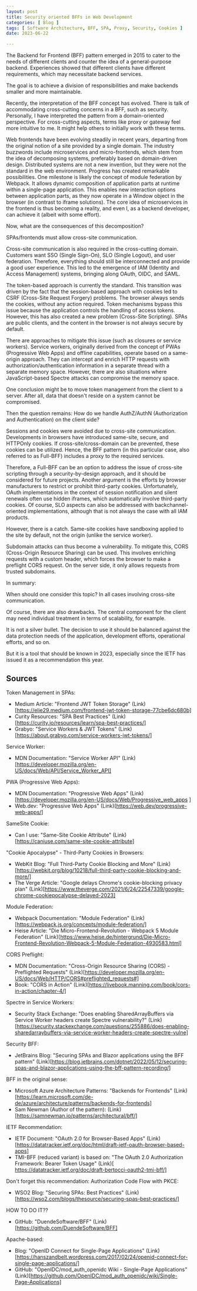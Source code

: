 ```yaml
---
layout: post
title: Security oriented BFFs in Web Development
categories: [ Blog ]
tags: [ Software Architecture, BFF, SPA, Proxy, Security, Cookies ]
date: 2023-06-22

---
```


The Backend for Frontend (BFF) pattern emerged in 2015 to cater to the needs of different clients and counter the idea
of a general-purpose backend. Experiences showed that different clients have different requirements, which may
necessitate backend services.

The goal is to achieve a division of responsibilities and make backends smaller and more maintainable. 

Recently, the interpretation of the BFF concept has evolved. There is talk of accommodating cross-cutting concerns in a
BFF, such as security. Personally, I have interpreted the pattern from a domain-oriented perspective. For cross-cutting
aspects, terms like proxy or gateway feel more intuitive to me. It might help others to initially work with these terms.

Web frontends have been evolving steadily in recent years, departing from the original notion of a site provided by a
single domain. The industry buzzwords include microservices and micro-frontends, which stem from the idea of decomposing
systems, preferably based on domain-driven design. Distributed systems are not a new invention, but they were not the
standard in the web environment. Progress has created remarkable possibilities. One milestone is likely the concept of
module federation by Webpack. It allows dynamic composition of application parts at runtime within a single-page
application. This enables new interaction options between application parts, as they now operate in a Window object in
the browser (in contrast to iframe solutions). The core idea of microservices in the frontend is thus becoming a
reality, and even I, as a backend developer, can achieve it (albeit with some effort).

Now, what are the consequences of this decomposition?

SPAs/frontends must allow cross-site communication.

Cross-site communication is also required in the cross-cutting domain. Customers want SSO (Single Sign-On), SLO (Single
Logout), and user federation. Therefore, everything should still be interconnected and provide a good user experience.
This led to the emergence of IAM (Identity and Access Management) systems, bringing along OAuth, OIDC, and SAML.

The token-based approach is currently the standard. This transition was driven by the fact that the session-based
approach with cookies led to CSRF (Cross-Site Request Forgery) problems. The browser always sends the cookies, without
any action required. Token mechanisms bypass this issue because the application controls the handling of access tokens.
However, this has also created a new problem (Cross-Site Scripting). SPAs are public clients, and the content in the
browser is not always secure by default.

There are approaches to mitigate this issue (such as closures or service workers). Service workers, originally derived
from the concept of PWAs (Progressive Web Apps) and offline capabilities, operate based on a same-origin approach. They
can intercept and enrich HTTP requests with authorization/authentication information in a separate thread with a
separate memory space. However, there are also situations where JavaScript-based Spectre attacks can compromise the
memory space.

One conclusion might be to move token management from the client to a server. After all, data that doesn't reside on a
system cannot be compromised.

Then the question remains: How do we handle AuthZ/AuthN (Authorization and Authentication) on the client side?

Sessions and cookies were avoided due to cross-site communication. Developments in browsers have introduced same-site,
secure, and HTTPOnly cookies. If cross-site/cross-domain can be prevented, these cookies can be utilized. Hence, the BFF
pattern (in this particular case, also referred to as Full-BFF) includes a proxy to the required services.

Therefore, a Full-BFF can be an option to address the issue of cross-site scripting through a security-by-design
approach, and it should be considered for future projects. Another argument is the efforts by browser manufacturers to
restrict or prohibit third-party cookies. Unfortunately, OAuth implementations in the context of session notification
and silent renewals often use hidden iframes, which automatically involve third-party cookies. Of course, SLO aspects
can also be addressed with backchannel-oriented implementations, although that is not always the case with all IAM
products.

However, there is a catch. Same-site cookies have sandboxing applied to the site by default, not the origin (unlike the
service worker).

Subdomain attacks can thus become a vulnerability. To mitigate this, CORS (Cross-Origin Resource Sharing) can be used.
This involves enriching requests with a custom header, which forces the browser to make a preflight CORS request. On the
server side, it only allows requests from trusted subdomains.

In summary:

When should one consider this topic? In all cases involving cross-site communication.

Of course, there are also drawbacks. The central component for the client may need individual treatment in terms of
scalability, for example.

It is not a silver bullet. The decision to use it should be balanced against the data protection needs of the
application, development efforts, operational efforts, and so on.

But it is a tool that should be known in 2023, especially since the IETF has issued it as a recommendation this year.

## Sources
Token Management in SPAs:

   * Medium Article: "Frontend JWT Token Storage" (Link)[https://elie29.medium.com/frontend-jwt-token-storage-77cbe6dc680b]
   * Curity Resources: "SPA Best Practices" (Link)[https://curity.io/resources/learn/spa-best-practices/]
   * Grabyo: "Service Workers & JWT Tokens" (Link)[https://about.grabyo.com/service-workers-jwt-tokens/]

Service Worker:

* MDN Documentation: "Service Worker API" (Link)[https://developer.mozilla.org/en-US/docs/Web/API/Service_Worker_API]

PWA (Progressive Web Apps):

* MDN Documentation: "Progressive Web Apps" (Link)[https://developer.mozilla.org/en-US/docs/Web/Progressive_web_apps ]
* Web.dev: "Progressive Web Apps" (Link)[https://web.dev/progressive-web-apps/]

SameSite Cookie:

* Can I use: "Same-Site Cookie Attribute" (Link)[https://caniuse.com/same-site-cookie-attribute]

"Cookie Apocalypse" - Third-Party Cookies in Browsers:

* WebKit Blog: "Full Third-Party Cookie Blocking and More" (Link)[https://webkit.org/blog/10218/full-third-party-cookie-blocking-and-more/]
* The Verge Article: "Google delays Chrome's cookie-blocking privacy plan" (Link)[https://www.theverge.com/2021/6/24/22547339/google-chrome-cookiepocalypse-delayed-2023]

Module Federation:

* Webpack Documentation: "Module Federation" (Link)[https://webpack.js.org/concepts/module-federation/]
* Heise Article: "Die Micro-Frontend-Revolution - Webpack 5 Module Federation" (Link)[https://www.heise.de/hintergrund/Die-Micro-Frontend-Revolution-Webpack-5-Module-Federation-4930583.html]

CORS Preflight:

* MDN Documentation: "Cross-Origin Resource Sharing (CORS) - Preflighted Requests" (Link)[https://developer.mozilla.org/en-US/docs/Web/HTTP/CORS#preflighted_requests#]
* Book: "CORS in Action" (Link)[https://livebook.manning.com/book/cors-in-action/chapter-4/]

Spectre in Service Workers:

* Security Stack Exchange: "Does enabling SharedArrayBuffers via Service Worker headers create Spectre vulnerability?" (Link)[https://security.stackexchange.com/questions/255886/does-enabling-sharedarraybuffers-via-service-worker-headers-create-spectre-vulne]

Security BFF:

* JetBrains Blog: "Securing SPAs and Blazor applications using the BFF pattern" (Link)[https://blog.jetbrains.com/dotnet/2022/05/12/securing-spas-and-blazor-applications-using-the-bff-pattern-recording/]

BFF in the original sense:

* Microsoft Azure Architecture Patterns: "Backends for Frontends" (Link)[https://learn.microsoft.com/de-de/azure/architecture/patterns/backends-for-frontends]
* Sam Newman (Author of the pattern): (Link)[https://samnewman.io/patterns/architectural/bff/]

IETF Recommendation:

* IETF Document: "OAuth 2.0 for Browser-Based Apps" (Link)[https://datatracker.ietf.org/doc/html/draft-ietf-oauth-browser-based-apps]
* TMI-BFF (reduced variant) is based on: "The OAuth 2.0 Authorization Framework: Bearer Token Usage" (Link)[    https://datatracker.ietf.org/doc/draft-bertocci-oauth2-tmi-bff/]

Don't forget this recommendation: Authorization Code Flow with PKCE:

* WSO2 Blog: "Securing SPAs: Best Practices" (Link)[https://wso2.com/blogs/thesource/securing-spas-best-practices/]

HOW TO DO IT??

* GitHub: "DuendeSoftware/BFF" (Link)[https://github.com/DuendeSoftware/BFF]

Apache-based:

* Blog: "OpenID Connect for Single-Page Applications" (Link)[https://hanszandbelt.wordpress.com/2017/02/24/openid-connect-for-single-page-applications/] 
* GitHub: "OpenIDC/mod_auth_openidc Wiki - Single-Page Applications" (Link)[https://github.com/OpenIDC/mod_auth_openidc/wiki/Single-Page-Applications]
